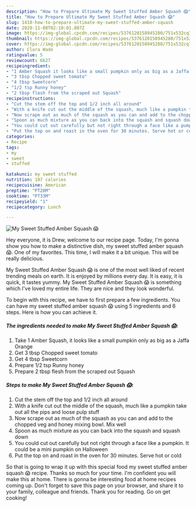 ```yaml
---
description: "How to Prepare Ultimate My Sweet Stuffed Amber Squash 😱"
title: "How to Prepare Ultimate My Sweet Stuffed Amber Squash 😱"
slug: 1418-how-to-prepare-ultimate-my-sweet-stuffed-amber-squash
date: 2020-11-08T02:10:01.807Z
image: https://img-global.cpcdn.com/recipes/5376120158945280/751x532cq70/my-sweet-stuffed-amber-squash-😱-recipe-main-photo.jpg
thumbnail: https://img-global.cpcdn.com/recipes/5376120158945280/751x532cq70/my-sweet-stuffed-amber-squash-😱-recipe-main-photo.jpg
cover: https://img-global.cpcdn.com/recipes/5376120158945280/751x532cq70/my-sweet-stuffed-amber-squash-😱-recipe-main-photo.jpg
author: Clara Wade
ratingvalue: 5
reviewcount: 6627
recipeingredient:
- "1 Amber Squash it looks like a small pumpkin only as big as a Jaffa Orange"
- "3 tbsp Chopped sweet tomato"
- "4 tbsp Sweetcorn"
- "1/2 tsp Runny honey"
- "2 tbsp flesh from the scraped out Squash"
recipeinstructions:
- "Cut the stem off the top and 1/2 inch all around"
- "With a knife cut out the middle of the squash, much like a pumpkin take out all the pips and loose pulp stuff"
- "Now scrape out as much of the squash as you can and add to the chopped veg and honey mixing bowl. Mix well"
- "Spoon as much mixture as you can back into the squash and squash down"
- "You could cut out carefully but not right through a face like a pumpkin. It could be a mini pumpkin on Halloween"
- "Put the top on and roast in the oven for 30 minutes. Serve hot or cold"
categories:
- Recipe
tags:
- my
- sweet
- stuffed

katakunci: my sweet stuffed 
nutrition: 107 calories
recipecuisine: American
preptime: "PT28M"
cooktime: "PT33M"
recipeyield: "1"
recipecategory: Lunch

---
```



![My Sweet Stuffed Amber Squash 😱](https://img-global.cpcdn.com/recipes/5376120158945280/751x532cq70/my-sweet-stuffed-amber-squash-😱-recipe-main-photo.jpg)

Hey everyone, it is Drew, welcome to our recipe page. Today, I'm gonna show you how to make a distinctive dish, my sweet stuffed amber squash 😱. One of my favorites. This time, I will make it a bit unique. This will be really delicious.

My Sweet Stuffed Amber Squash 😱 is one of the most well liked of recent trending meals on earth. It is enjoyed by millions every day. It is easy, it is quick, it tastes yummy. My Sweet Stuffed Amber Squash 😱 is something which I've loved my entire life. They are nice and they look wonderful.




To begin with this recipe, we have to first prepare a few ingredients. You can have my sweet stuffed amber squash 😱 using 5 ingredients and 6 steps. Here is how you can achieve it.

<!--inarticleads1-->

##### The ingredients needed to make My Sweet Stuffed Amber Squash 😱:

1. Take 1 Amber Squash, it looks like a small pumpkin only as big as a Jaffa Orange
1. Get 3 tbsp Chopped sweet tomato
1. Get 4 tbsp Sweetcorn
1. Prepare 1/2 tsp Runny honey
1. Prepare 2 tbsp flesh from the scraped out Squash




<!--inarticleads2-->

##### Steps to make My Sweet Stuffed Amber Squash 😱:

1. Cut the stem off the top and 1/2 inch all around
1. With a knife cut out the middle of the squash, much like a pumpkin take out all the pips and loose pulp stuff
1. Now scrape out as much of the squash as you can and add to the chopped veg and honey mixing bowl. Mix well
1. Spoon as much mixture as you can back into the squash and squash down
1. You could cut out carefully but not right through a face like a pumpkin. It could be a mini pumpkin on Halloween
1. Put the top on and roast in the oven for 30 minutes. Serve hot or cold




So that is going to wrap it up with this special food my sweet stuffed amber squash 😱 recipe. Thanks so much for your time. I'm confident you will make this at home. There is gonna be interesting food at home recipes coming up. Don't forget to save this page on your browser, and share it to your family, colleague and friends. Thank you for reading. Go on get cooking!

